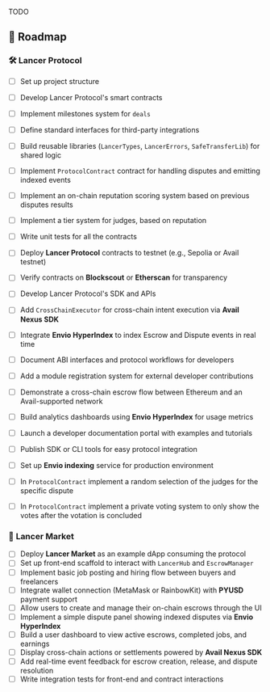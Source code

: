 TODO


## 🧱 Roadmap

### 🛠️ **Lancer Protocol**

- [ ] Set up project structure
- [ ] Develop Lancer Protocol's smart contracts 
- [ ] Implement milestones system for `deals`
- [ ] Define standard interfaces for third-party integrations  
- [ ] Build reusable libraries (`LancerTypes`, `LancerErrors`, `SafeTransferLib`) for shared logic 
- [ ] Implement `ProtocolContract` contract for handling disputes and emitting indexed events  
- [ ] Implement an on-chain reputation scoring system based on previous disputes results
- [ ] Implement a tier system for judges, based on reputation
- [ ] Write unit tests for all the contracts
- [ ] Deploy **Lancer Protocol** contracts to testnet (e.g., Sepolia or Avail testnet)  
- [ ] Verify contracts on **Blockscout** or **Etherscan** for transparency  

- [ ] Develop Lancer Protocol's SDK and APIs
- [ ] Add `CrossChainExecutor` for cross-chain intent execution via **Avail Nexus SDK**  
- [ ] Integrate **Envio HyperIndex** to index Escrow and Dispute events in real time  
- [ ] Document ABI interfaces and protocol workflows for developers  
- [ ] Add a module registration system for external developer contributions  
- [ ] Demonstrate a cross-chain escrow flow between Ethereum and an Avail-supported network  
- [ ] Build analytics dashboards using **Envio HyperIndex** for usage metrics  
- [ ] Launch a developer documentation portal with examples and tutorials  
- [ ] Publish SDK or CLI tools for easy protocol integration  
- [ ] Set up **Envio indexing** service for production environment  
- [ ] In `ProtocolContract` implement a random selection of the judges for the specific dispute
- [ ] In `ProtocolContract` implement a private voting system to only show the votes after the votation is concluded

### 🛒 **Lancer Market**

- [ ] Deploy **Lancer Market** as an example dApp consuming the protocol  
- [ ] Set up front-end scaffold to interact with `LancerHub` and `EscrowManager`  
- [ ] Implement basic job posting and hiring flow between buyers and freelancers  
- [ ] Integrate wallet connection (MetaMask or RainbowKit) with **PYUSD** payment support  
- [ ] Allow users to create and manage their on-chain escrows through the UI  
- [ ] Implement a simple dispute panel showing indexed disputes via **Envio HyperIndex**  
- [ ] Build a user dashboard to view active escrows, completed jobs, and earnings  
- [ ] Display cross-chain actions or settlements powered by **Avail Nexus SDK**  
- [ ] Add real-time event feedback for escrow creation, release, and dispute resolution  
- [ ] Write integration tests for front-end and contract interactions  

